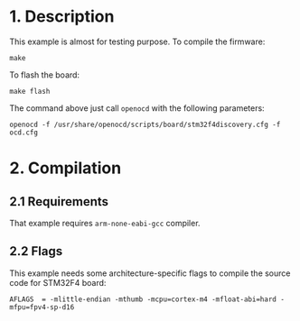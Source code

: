 
# 1. Description

This example is almost for testing purpose. To compile the
firmware:

	make

To flash the board:

	make flash

The command above just call `openocd` with the following parameters:

	openocd -f /usr/share/openocd/scripts/board/stm32f4discovery.cfg -f ocd.cfg

# 2. Compilation

## 2.1 Requirements

That example requires `arm-none-eabi-gcc` compiler. 

## 2.2 Flags

This example needs some architecture-specific flags to compile the source code
for STM32F4 board:

	AFLAGS  = -mlittle-endian -mthumb -mcpu=cortex-m4 -mfloat-abi=hard -mfpu=fpv4-sp-d16

